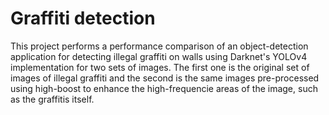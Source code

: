 # Graffiti detection
This project performs a performance comparison of an object-detection application for detecting illegal graffiti on walls using Darknet's YOLOv4 implementation for two sets of images. The first one is the original set of images of illegal graffiti and the second is the same images pre-processed using high-boost to enhance the high-frequencie areas of the image, such as the graffitis itself.
